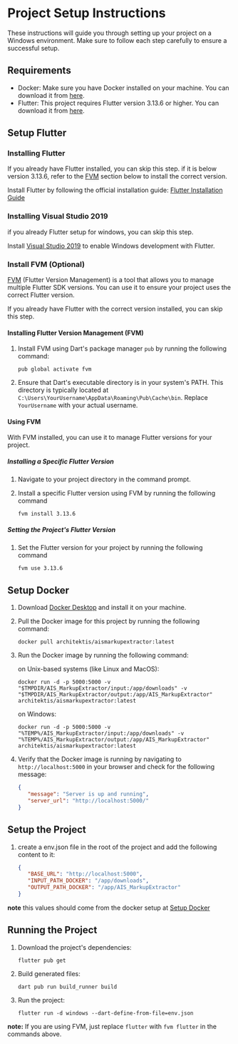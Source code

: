 
# Project Setup Instructions

These instructions will guide you through setting up your project on a Windows environment. Make sure to follow each step carefully to ensure a successful setup.

## Requirements

- Docker: Make sure you have Docker installed on your machine. You can download it from [here](https://www.docker.com/products/docker-desktop).
- Flutter: This project requires Flutter version 3.13.6 or higher. You can download it from [here](https://flutter.dev/docs/get-started/install).

## Setup Flutter

### Installing Flutter

If you already have Flutter installed, you can skip this step. if it is below version 3.13.6, refer to the [FVM](#installing-flutter-version-management-fvm) section below to install the correct version.

Install Flutter by following the official installation guide: [Flutter Installation Guide](https://flutter.dev/docs/get-started/install)

### Installing Visual Studio 2019
if you already Flutter setup for windows, you can skip this step.

Install [Visual Studio 2019](https://visualstudio.microsoft.com/downloads/) to enable Windows development with Flutter.

### Install FVM (Optional)

[FVM](https://pub.dev/packages/fvm) (Flutter Version Management) is a tool that allows you to manage multiple Flutter SDK versions. You can use it to ensure your project uses the correct Flutter version.

If you already have Flutter with the correct version installed, you can skip this step.

#### Installing Flutter Version Management (FVM)

1. Install FVM using Dart's package manager `pub` by running the following command:

   ```shell
   pub global activate fvm
   ```

2. Ensure that Dart's executable directory is in your system's PATH. This directory is typically located at `C:\Users\YourUsername\AppData\Roaming\Pub\Cache\bin`. Replace `YourUsername` with your actual username.

#### Using FVM

With FVM installed, you can use it to manage Flutter versions for your project.

##### Installing a Specific Flutter Version

1. Navigate to your project directory in the command prompt.

2. Install a specific Flutter version using FVM by running the following command
   ```shell
   fvm install 3.13.6
   ```

##### Setting the Project's Flutter Version

1. Set the Flutter version for your project by running the following command

   ```shell
   fvm use 3.13.6
   ```

## Setup Docker

1. Download [Docker Desktop](https://www.docker.com/products/docker-desktop) and install it on your machine.

2. Pull the Docker image for this project by running the following command:

   ```shell
   docker pull architektis/aismarkupextractor:latest
   ```

3. Run the Docker image by running the following command:

   on Unix-based systems (like Linux and MacOS):
   ```shell
   docker run -d -p 5000:5000 -v "$TMPDIR/AIS_MarkupExtractor/input:/app/downloads" -v "$TMPDIR/AIS_MarkupExtractor/output:/app/AIS_MarkupExtractor" architektis/aismarkupextractor:latest
   ```

   on Windows:
   ```shell
   docker run -d -p 5000:5000 -v "%TEMP%/AIS_MarkupExtractor/input:/app/downloads" -v "%TEMP%/AIS_MarkupExtractor/output:/app/AIS_MarkupExtractor" architektis/aismarkupextractor:latest
   ```

4. Verify that the Docker image is running by navigating to `http://localhost:5000` in your browser and check for the following message:

   ```json
   {
      "message": "Server is up and running",
      "server_url": "http://localhost:5000/"
   }
   ```

## Setup the Project
1. create a env.json file in the root of the project and add the following content to it:
   ```json
   {
      "BASE_URL": "http://localhost:5000",
      "INPUT_PATH_DOCKER": "/app/downloads",
      "OUTPUT_PATH_DOCKER": "/app/AIS_MarkupExtractor"
   }
   ```

**note** this values should come from the docker setup at [Setup Docker](#setup-docker)

## Running the Project

1. Download the project's dependencies:

   ```shell
   flutter pub get
   ```

2. Build generated files:

   ```shell
   dart pub run build_runner build
   ```

3. Run the project:

   ```shell
   flutter run -d windows --dart-define-from-file=env.json
   ```

**note:** If you are using FVM, just replace `flutter` with `fvm flutter` in the commands above.


